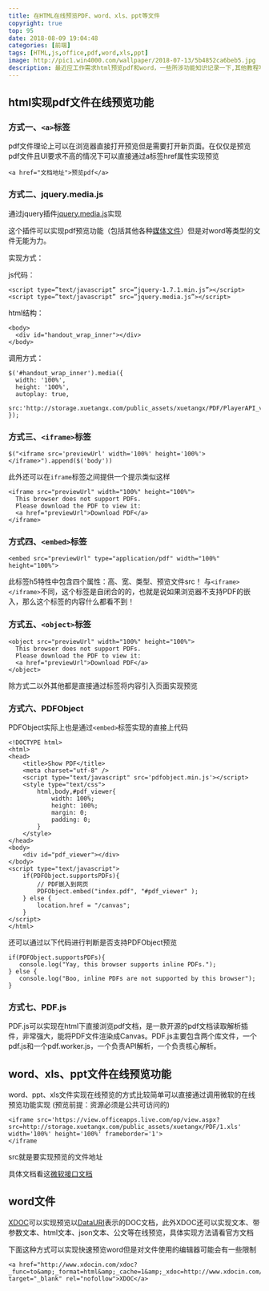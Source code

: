 ```yaml
---
title: 在HTML在线预览PDF、word、xls、ppt等文件
copyright: true
top: 95
date: 2018-08-09 19:04:48
categories: [前端]
tags: [HTML,js,office,pdf,word,xls,ppt]
image: http://pic1.win4000.com/wallpaper/2018-07-13/5b4852ca6beb5.jpg
description: 最近应工作需求html预览pdf和word，一些所涉功能知识记录一下,其他教程写得太老了，可能到如今已经不再适用。
---
```

<span>
<!--more-->

## html实现pdf文件在线预览功能

### 方式一、`<a>`标签
pdf文件理论上可以在浏览器直接打开预览但是需要打开新页面。在仅仅是预览pdf文件且UI要求不高的情况下可以直接通过a标签href属性实现预览
```
<a href="文档地址">预览pdf</a>
```
### 方式二、jquery.media.js
通过jquery插件[jquery.media.js](https://link.jianshu.com?t=https%3A%2F%2Fgithub.com%2Fmalsup%2Fmedia%2Fblob%2Fmaster%2Fjquery.media.js)实现

这个插件可以实现pdf预览功能（包括其他各种[媒体文件](https://link.jianshu.com?t=http%3A%2F%2Fwww.jb51.net%2Farticle%2F58724.htm)）但是对word等类型的文件无能为力。

实现方式：

js代码：
```
<script type=”text/javascript” src=”jquery-1.7.1.min.js”></script>
<script type=”text/javascript” src=”jquery.media.js”></script>
```
html结构：
```
<body>
  <div id="handout_wrap_inner"></div>
</body>
```

调用方式：
```
$('#handout_wrap_inner').media({
  width: '100%',
  height: '100%',
  autoplay: true,
  src:'http://storage.xuetangx.com/public_assets/xuetangx/PDF/PlayerAPI_v1.0.6.pdf',
}); 
```
### 方式三、`<iframe>`标签
```
$("<iframe src='previewUrl' width='100%' height='100%'></iframe>").append($('body'))

```
此外还可以在`iframe`标签之间提供一个提示类似这样
```
<iframe src="previewUrl" width="100%" height="100%">
  This browser does not support PDFs. 
  Please download the PDF to view it: 
  <a href="previewUrl">Download PDF</a>
</iframe>
```
### 方式四、`<embed>`标签
```
<embed src="previewUrl" type="application/pdf" width="100%" height="100%">
```

此标签h5特性中包含四个属性：高、宽、类型、预览文件src！
与`<iframe></iframe>`不同，这个标签是自闭合的的，也就是说如果浏览器不支持PDF的嵌入，那么这个标签的内容什么都看不到！

### 方式五、`<object>`标签
```
<object src="previewUrl" width="100%" height="100%">
  This browser does not support PDFs. 
  Please download the PDF to view it: 
  <a href="previewUrl">Download PDF</a>
</object>

```
<div class="note warning"><p>除方式二以外其他都是直接通过标签将内容引入页面实现预览</p></div>

### 方式六、PDFObject

PDFObject实际上也是通过`<embed>`标签实现的直接上代码
```
<!DOCTYPE html>
<html>
<head>
    <title>Show PDF</title>
    <meta charset="utf-8" />
    <script type="text/javascript" src='pdfobject.min.js'></script>
    <style type="text/css">
        html,body,#pdf_viewer{
            width: 100%;
            height: 100%;
            margin: 0;
            padding: 0;
        }
    </style>
</head>
<body>
    <div id="pdf_viewer"></div>
</body>
<script type="text/javascript">
    if(PDFObject.supportsPDFs){
        // PDF嵌入到网页
        PDFObject.embed("index.pdf", "#pdf_viewer" );
    } else {
        location.href = "/canvas";
    }
</script>
</html>
```
还可以通过以下代码进行判断是否支持PDFObject预览
```
if(PDFObject.supportsPDFs){
   console.log("Yay, this browser supports inline PDFs.");
} else {
   console.log("Boo, inline PDFs are not supported by this browser");
}
```
### 方式七、PDF.js

PDF.js可以实现在html下直接浏览pdf文档，是一款开源的pdf文档读取解析插件，非常强大，能将PDF文件渲染成Canvas。PDF.js主要包含两个库文件，一个pdf.js和一个pdf.worker.js，一个负责API解析，一个负责核心解析。

## word、xls、ppt文件在线预览功能

word、ppt、xls文件实现在线预览的方式比较简单可以直接通过调用微软的在线预览功能实现 (预览前提：资源必须是公共可访问的)
```
<iframe src='https://view.officeapps.live.com/op/view.aspx?src=http://storage.xuetangx.com/public_assets/xuetangx/PDF/1.xls' width='100%' height='100%' frameborder='1'>
</iframe
```
src就是要实现预览的文件地址

具体文档看这[微软接口文档](https://link.jianshu.com?t=https%3A%2F%2Fblogs.office.com%2Fen-us%2F2013%2F04%2F10%2Foffice-web-viewer-view-office-documents-in-a-browser%2F%3Feu%3Dtrue)

## word文件

[XDOC](https://link.jianshu.com?t=http%3A%2F%2Fwww.xdocin.com%2Fweb.html%23func)可以实现预览以[DataURI](https://link.jianshu.com?t=http%3A%2F%2Fblog.csdn.net%2Fchenjiaxiang520%2Farticle%2Fdetails%2F53891544)表示的DOC文档，此外XDOC还可以实现文本、带参数文本、html文本、json文本、公文等在线预览，具体实现方法请看官方文档

下面这种方式可以实现快速预览word但是对文件使用的编辑器可能会有一些限制
```
<a href="http://www.xdocin.com/xdoc?_func=to&amp;_format=html&amp;_cache=1&amp;_xdoc=http://www.xdocin.com/demo/demo.docx" target="_blank" rel="nofollow">XDOC</a>
```